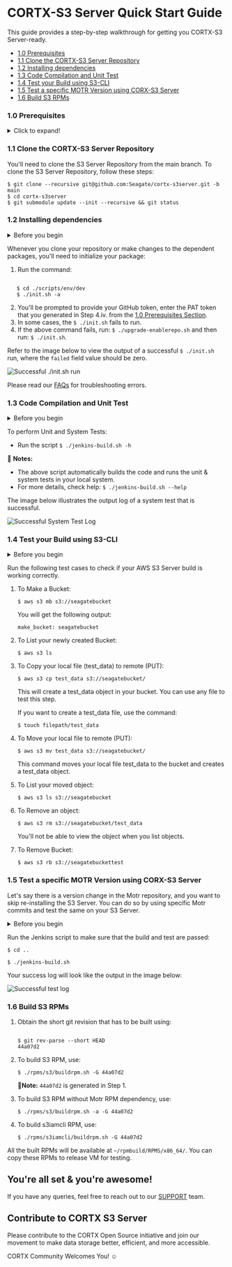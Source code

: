 # CORTX-S3 Server Quick Start Guide
This guide provides a step-by-step walkthrough for getting you CORTX-S3 Server-ready.

- [1.0 Prerequisites](#11-prerequisites)
- [1.1 Clone the CORTX-S3 Server Repository](#12-clone-the-cortx-s3-server-repository)
- [1.2 Installing dependencies](#13-installing-dependencies)
- [1.3 Code Compilation and Unit Test](#14-code-compilation-and-unit-test)
- [1.4 Test your Build using S3-CLI](#15-test-your-build-using-s3-cli)
- [1.5 Test a specific MOTR Version using CORX-S3 Server](#16-test-a-specific-motr-version-using-corx-s3-server)
- [1.6 Build S3 RPMs](#16-Build-S3-RPMs)

### 1.0 Prerequisites

<details>
<summary>Click to expand!</summary>
<p>

1. You'll need to set up SSC, Cloud VM, or a local VM on VMWare Fusion or Oracle VirtualBox. To know more, refer to the [LocalVMSetup](https://github.com/Seagate/cortx/blob/main/doc/LocalVMSetup.md) section.
2. Our CORTX Contributors will refer, clone, contribute, and commit changes via the GitHub server. You can access the latest code via [Github](https://github.com/Seagate/cortx). 
3. You'll need a valid GitHub Account. 
4. Before you clone your Git repository, you'll need to create the following:
    1. Follow the link to generate the [SSH Public Key](https://git-scm.com/book/en/v2/Git-on-the-Server-Generating-Your-SSH-Public-Key).
    2. Add the newly created SSH Public Key to [Github](https://github.com/settings/keys) and [Enable SSO](https://docs.github.com/en/github/authenticating-to-github/authorizing-an-ssh-key-for-use-with-saml-single-sign-on).
    3. When you clone your Github repository, you'll be prompted to enter your GitHub Username and Password. Refer to the article to [Generate Personal Access Token or PAT](https://docs.github.com/en/github/authenticating-to-github/creating-a-personal-access-token). Once you generate your Personal Access Token, enable SSO. 
    4. Copy your newly generated [PAT](https://github.com/settings/tokens) and enter it when prompted.   

    :page_with_curl: **Note:** From this point onwards, you'll need to execute all steps logged in as a **Root User**.

5. We've assumed that `git` is preinstalled. If not then follow these steps to install [Git](https://git-scm.com/book/en/v2/Getting-Started-Installing-Git).
   * To check your Git Version, use the command: `$ git --version`.
   
    :page_with_curl:**Note: We recommended that you install Git Version 2.x.x.**
   
6. Ensure that you've installed the following packages on your VM instance: 

    * Python Version 3.0
      * To check whether Python is installed on your VM, use one of the following commands: `--version`  , `-V` , or `-VV`
      * To install Python version 3.0, use: `$ yum install -y python3`
    * pip version 3.0: 
      * To check if pip is installed, use: `$ pip --version` 
      * To install pip3 use: `$ yum install python-pip3`  
    * Ansible: `$ yum install -y ansible` 
    * Extra Packages for Enterprise Linux: 
        * To check if epel is installed, use: `$ yum repolist` 
            * If epel was installed, you'll see it in the output list.
            * You might also see exclamation mark in front of the repositories id. Refer to the [Redhat Knowledge Base](https://access.redhat.com/solutions/2267871)
        * `$ yum install -y epel-release`
    * Verify if kernel-devel-3.10.0-1062 version package is installed, use: `$ uname -r`
    
7. You'll need to disable selinux and firewall. Run the following commands:

     `$ systemctl stop firewalld` no output
    
     `$ systemctl disable firewalld` no output
    
     `$ sestatus` should see `SELinux status: disabled'
    
     `$ setenforce 0` should see `setenforce: SELinux is disabled'
    
     `$ sed 's/SELINUX=enforcing/SELINUX=disabled/' /etc/sysconfig/selinux` should see `SELINUX=disabled'
    
     `$ shutdown -r now` should reboot your system. 
    
    :page_with_curl: **Notes:**
    
    1. If you're using cloud VM, go to your cloud VM website and select the VM. 
    2. First stop the VM and then start it again to complete the reboot process
    3. To use command line to shutdown your VM, use: `$ shutdown -r now` 
    4. Restart your VM.
                           
   Once you power on your VM, you can verify if selinux and firewall are disabled by using: `$ getenforce` you'll get a 'disabled' status.

All done! You are now ready for fetching CORTX-S3 Server repository!  

</p>
</details>  

### 1.1 Clone the CORTX-S3 Server Repository

You'll need to clone the S3 Server Repository from the main branch. To clone the S3 Server Repository, follow these steps:

```shell
$ git clone --recursive git@github.com:Seagate/cortx-s3server.git -b main   
$ cd cortx-s3server
$ git submodule update --init --recursive && git status
``` 
    
### 1.2 Installing dependencies

<details>
<summary>Before you begin</summary>
<p>
 
At some point during the execution of the `init.sh` script, it will prompt for the following passwords. Enter them as mentioned below:
   * SSH password: `<Enter root password of VM>`
   * Enter new password for openldap rootDN:: `seagate`
   * Enter new password for openldap IAM admin:: `ldapadmin`

</p>
</details> 

Whenever you clone your repository or make changes to the dependent packages, you'll need to initialize your package:

1. Run the command:

```shell

   $ cd ./scripts/env/dev
   $ ./init.sh -a
```

2. You'll be prompted to provide your GitHub token, enter the PAT token that you generated in Step 4.iv. from the [1.0 Prerequisites Section](#11-prerequisites).
3. In some cases, the `$ ./init.sh` fails to run. 
4. If the above command fails, run: `$ ./upgrade-enablerepo.sh` and then run: `$ ./init.sh`.

Refer to the image below to view the output of a successful `$ ./init.sh` run, where the `failed` field value should be zero.

![Successful ./init.sh run](https://github.com/Seagate/cortx/blob/assets/images/init_script_output.PNG)

Please read our [FAQs](https://github.com/Seagate/cortx/blob/master/doc/Build-Installation-FAQ.md) for troubleshooting errors.

### 1.3 Code Compilation and Unit Test

<details>
<summary>Before you begin</summary>
<p>

- Run the following commands from the main source directory.
- Set up the host system before you test your build, using the command: `$ ./update-hosts.sh`

</p>
</details>

To perform Unit and System Tests:

* Run the script `$ ./jenkins-build.sh -h`
  
:page_with_curl: **Notes:** 

* The above script automatically builds the code and runs the unit & system tests in your local system. 
* For more details, check help: `$ ./jenkins-build.sh --help`
    
The image below illustrates the output log of a system test that is successful.
  
![Successful System Test Log](https://raw.githubusercontent.com/Seagate/cortx/assets/images/jenkins_script_output.PNG?token=AQJGZB6SHID2AXELMYSDZMK7KDYLU)


### 1.4 Test your Build using S3-CLI

<details>
<summary>Before you begin</summary>
<p>
    
Before your test your build, ensure that you have installed and configured the following:

1. Make sure you have installed `easy_install`.
    * To check if you have `easy_install`, run the command: `$ easy_install --version`
    * To install `easy_install`, run the command: `$ yum install python-setuptools python-setuptools-devel`
2. Ensure you've installed `pip`.
    * To check if you have pip installed, run the command: `$ pip --version`
    * To install pip, run the command: `$ python --version`
3. If you don't have Python Version 2.6.5+, then install Python using: `$ python3 --version`.    
    *  If you don't have Python Version 3.3, then install python3 using: `$ easy_install pip`
4. Ensure that CORTX-S3 Server and its dependent services are running.
    1. To start CORTX-S3 Server and its dependent services, run the command: `$ ./jenkins-build.sh --skip_build --skip_tests` 
    2. To view the `PID` of the active S3 service, run the command: `$ pgrep s3` 
    3. To view the `PID` of the active Motr service, run the command: `$ pgrep m0`
5. Follow these steps to install the AWS client and plugin:
    1. To install the AWS client, use: `$ pip install awscli`
    2. To install the AWS plugin, use: `$ pip install awscli-plugin-endpoint`
    3. To generate the AWS Access Key ID and Secret Key, run commands:
         1. To check for help messages, run the command: `$ s3iamcli -h`
         2. Run the following command to create a new User: `$ s3iamcli CreateAccount -n < Account Name > -e < Email Id >` 
              * Enter the following LDAP credentials:
                  User Id : `sgiamadmin`
                  Password : `ldapadmin`
              * Running the above command lists details of the newly created user including the `aws Access Key ID` and the `aws Secret Key`. 
              * Copy and save the Access and Secret Keys for the new user. 

6. To Configure AWS run the following commands:
   Keep the Access and Secret Keys generated in Step 4.iv. from the [1.0 Prerequisites Section](#11-prerequisites). 
   1.  Run `$ aws configure` and enter the following details:
        * `AWS Access Key ID [None]: < ACCESS KEY >`
        * `AWS Secret Access Key [None]: < SECRET KEY >`
        * `Default region name [None]: US`
        * `Default output format [None]: text`
   2. Configure the AWS plugin Endpoint using:
    
        ```shell
        
        $ aws configure set plugins.endpoint awscli_plugin_endpoint
        $ aws configure set s3.endpoint_url https://s3.seagate.com
        $ aws configure set s3api.endpoint_url https://s3.seagate.com
        ```
   3. Run the following command to view the contents of your AWS config file: `$ cat ~/.aws/config`
       
      The output is as shown below:

      ```shell
       
      [default]
      output = text
      region = US
      s3 = 
      endpoint_url = http://s3.seagate.com
      s3api =
      endpoint_url = http://s3.seagate.com
      [plugins]
      endpoint = awscli_plugin_endpoint
      ```
          
    4. Ensure that your AWS credential file contains your Access Key Id and Secret Key by using: `$ cat ~/.aws/credentials`
</p>
</details>

Run the following test cases to check if your AWS S3 Server build is working correctly.

1. To Make a Bucket:

    `$ aws s3 mb s3://seagatebucket` 
    
    You will get the following output: 
  
    `make_bucket: seagatebucket`

2. To List your newly created Bucket:

    `$ aws s3 ls`

3. To Copy your local file (test_data) to remote (PUT):
  
    `$ aws s3 cp test_data s3://seagatebucket/`

   This will create a test_data object in your bucket. You can use any file to test this step. 
   
   If you want to create a test_data file, use the command:

    `$ touch filepath/test_data`

4. To Move your local file to remote (PUT):

    `$ aws s3 mv test_data s3://seagatebucket/` 
    
    This command moves your local file test_data to the bucket and creates a test_data object. 

5. To List your moved object:

    `$ aws s3 ls s3://seagatebucket`
    
6. To Remove an object:

    `$ aws s3 rm s3://seagatebucket/test_data` 
    
    You'll not be able to view the object when you list objects.

7. To Remove Bucket:
    
    `$ aws s3 rb s3://seagatebuckettest`

### 1.5 Test a specific MOTR Version using CORX-S3 Server

Let's say there is a version change in the Motr repository, and you want to skip re-installing the S3 Server. You can do so by using specific Motr commits and test the same on your S3 Server.

<details>
<summary>Before you begin</summary>
<p>

1. You'll need to copy the commit-id of your Motr code. You can search for specific commit-ids using:

    `$ git log`

    While viewing the log, to find the next commit, type `/^commit`, then use `n` and `N` to move to the next or previous commit. To search for the previous commit, use `?^commit`.
2. You'll have to work out of the main directory of your S3 Server repository.
3. Run `$ cd third_party/motr`. 
4. Paste the commit-id shown below:
   
   `$ git checkout Id41cd2b41cb77f1d106651c267072f29f8c81d0f`
   
5. Update your submodules:

    `$ git submodule update --init --recursive`

6. Build Motr:

    `$ cd ..`
    
    `$ ./build_motr.sh` 
</p>
</details>

Run the Jenkins script to make sure that the build and test are passed:

`$ cd ..`

`$ ./jenkins-build.sh`

Your success log will look like the output in the image below:

![Successful test log](https://raw.githubusercontent.com/Seagate/cortx/assets/images/jenkins_script_output.PNG?token=AQJGZB62MLLTZRMAGHPYPPK7KDYA6)

### 1.6 Build S3 RPMs

1. Obtain the short git revision that has to be built using:

    ```shell
    
    $ git rev-parse --short HEAD
    44a07d2
    ```
2. To build S3 RPM, use:

    `$ ./rpms/s3/buildrpm.sh -G 44a07d2`

    :page_with_curl:**Note:** `44a07d2` is generated in Step 1. 

3. To build S3 RPM without Motr RPM dependency, use:

    `$ ./rpms/s3/buildrpm.sh -a -G 44a07d2`

4. To build s3iamcli RPM, use:

    `$ ./rpms/s3iamcli/buildrpm.sh -G 44a07d2`

All the built RPMs will be available at `~/rpmbuild/RPMS/x86_64/`. You can copy these RPMs to release VM for testing.

## You're all set & you're awesome!

If you have any queries, feel free to reach out to our [SUPPORT](SUPPORT.md) team.

## Contribute to CORTX S3 Server

Please contribute to the CORTX Open Source initiative and join our movement to make data storage better, efficient, and more accessible.

CORTX Community Welcomes You! :relaxed:
